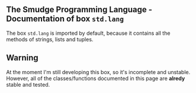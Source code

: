 ## The Smudge Programming Language - Documentation of box `std.lang`
The box `std.lang` is imported by default, because it contains all the methods of strings, lists and tuples.
## Warning
At the moment I'm still developing this box, so it's incomplete and unstable. However, all of the classes/functions documented in this page are **alredy** stable and tested. 

